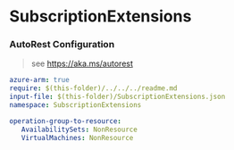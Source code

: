 # SubscriptionExtensions
### AutoRest Configuration
> see https://aka.ms/autorest

``` yaml
azure-arm: true
require: $(this-folder)/../../../readme.md
input-file: $(this-folder)/SubscriptionExtensions.json
namespace: SubscriptionExtensions

operation-group-to-resource:
   AvailabilitySets: NonResource
   VirtualMachines: NonResource
```
